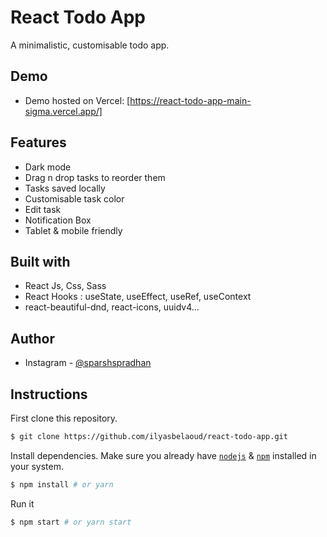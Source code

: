 # React Todo App

A minimalistic, customisable todo app.

## Demo

- Demo hosted on Vercel: [https://react-todo-app-main-sigma.vercel.app/]

## Features

- Dark mode
- Drag n drop tasks to reorder them
- Tasks saved locally
- Customisable task color
- Edit task
- Notification Box
- Tablet & mobile friendly

## Built with

- React Js, Css, Sass
- React Hooks : useState, useEffect, useRef, useContext
- react-beautiful-dnd, react-icons, uuidv4...



## Author

- Instagram - [@sparshspradhan](https://www.instagram.com/sparshspradhan/?igsh=MW03amlmbWp2NWd0OA%3D%3D)


## Instructions

First clone this repository.
```bash
$ git clone https://github.com/ilyasbelaoud/react-todo-app.git
```

Install dependencies. Make sure you already have [`nodejs`](https://nodejs.org/en/) & [`npm`](https://www.npmjs.com/) installed in your system.
```bash
$ npm install # or yarn
```

Run it
```bash
$ npm start # or yarn start
```
